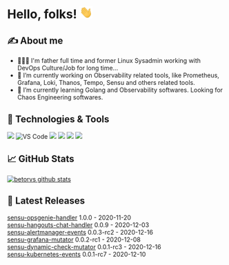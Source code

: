 
# Hello, folks! <img src="https://raw.githubusercontent.com/betorvs/betorvs/main/images/wave.gif" width="30px">

## &#x270d; About me
- 👨‍👩‍👦 I'm father full time and former Linux Sysadmin working with DevOps Culture/Job for long time...
-  🔭 I’m currently working on Observability related tools, like Prometheus, Grafana, Loki, Thanos, Tempo, Sensu and others related tools.
- 🌱 I’m currently learning Golang and Observability softwares. Looking for Chaos Engineering softwares. 

## 🔧 Technologies & Tools
![](https://img.shields.io/badge/OS-Linux-informational?style=flat&logo=linux&logoColor=white&color=2bbc8a)
![VS Code](https://img.shields.io/badge/visualstudiocode-badge-blue.svg?logo=visual-studio-code&style=flat&logoColor=white&color=2bbc8a)
![](https://img.shields.io/badge/Code-Golang-informational?style=flat&logo=go&logoColor=white&color=2bbc8a)
![](https://img.shields.io/badge/Shell-Bash-informational?style=flat&logo=gnu-bash&logoColor=white&color=2bbc8a)
![](https://img.shields.io/badge/Tools-Docker-informational?style=flat&logo=docker&logoColor=white&color=2bbc8a)
![](https://img.shields.io/badge/Tools-Kubernetes-informational?style=flat&logo=kubernetes&logoColor=white&color=2bbc8a)

## &#x1f4c8; GitHub Stats

[![betorvs github stats](https://github-readme-stats.vercel.app/api?username=betorvs&show_icons=true)](https://github.com/betorvs/betorvs)


## 🤔 Latest Releases

[sensu-opsgenie-handler](https://github.com/betorvs/sensu-opsgenie-handler/releases/tag/1.0.0) 1.0.0 - 2020-11-20   
[sensu-hangouts-chat-handler](https://github.com/betorvs/sensu-hangouts-chat-handler/releases/tag/0.0.9) 0.0.9 - 2020-12-03   
[sensu-alertmanager-events](https://github.com/betorvs/sensu-alertmanager-events/releases/tag/0.0.3-rc2) 0.0.3-rc2 - 2020-12-16   
[sensu-grafana-mutator](https://github.com/betorvs/sensu-grafana-mutator/releases/tag/0.0.2-rc1) 0.0.2-rc1 - 2020-12-08   
[sensu-dynamic-check-mutator](https://github.com/betorvs/sensu-dynamic-check-mutator/releases/tag/0.0.1-rc3) 0.0.1-rc3 - 2020-12-16   
[sensu-kubernetes-events](https://github.com/betorvs/sensu-kubernetes-events/releases/tag/0.0.1-rc7) 0.0.1-rc7 - 2020-12-10   
